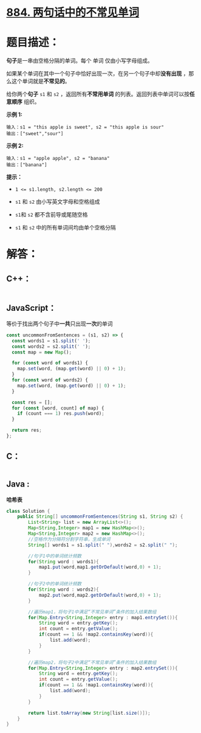 # [884. 两句话中的不常见单词](https://leetcode-cn.com/problems/uncommon-words-from-two-sentences/)

# 题目描述：

**句子**是一串由空格分隔的单词。每个 单词 仅由小写字母组成。

如果某个单词在其中一个句子中恰好出现一次，在另一个句子中却**没有出现** ，那么这个单词就是**不常见的**。

给你两个**句子** `s1` 和 `s2` ，返回所有**不常用单词** 的列表。返回列表中单词可以按**任意顺序** 组织。



**示例 1:**

```
输入：s1 = "this apple is sweet", s2 = "this apple is sour"
输出：["sweet","sour"]
```

**示例 2:**

```
输入：s1 = "apple apple", s2 = "banana"
输出：["banana"]
```


**提示：**

- `1 <= s1.length, s2.length <= 200`

- `s1` 和 `s2` 由小写英文字母和空格组成

- `s1`和 `s2` 都不含前导或尾随空格

- `s1` 和 `s2` 中的所有单词间均由单个空格分隔

  

# 解答：

## C++：

```cpp

```

## JavaScript：

等价于找出两个句子中**一共**只出现**一次**的单词

```javascript
const uncommonFromSentences = (s1, s2) => {
  const words1 = s1.split(' ');
  const words2 = s2.split(' ');
  const map = new Map();

  for (const word of words1) {
    map.set(word, (map.get(word) || 0) + 1);
  }
  for (const word of words2) {
    map.set(word, (map.get(word) || 0) + 1);
  }

  const res = [];
  for (const [word, count] of map) {
    if (count === 1) res.push(word);
  }

  return res;
};
```

## C：

```c

```

## Java :

**哈希表**

```java
class Solution {
    public String[] uncommonFromSentences(String s1, String s2) {
        List<String> list = new ArrayList<>();
        Map<String,Integer> map1 = new HashMap<>();
        Map<String,Integer> map2 = new HashMap<>();
        //空格作为分隔符分割字符串，生成单词
        String[] words1 = s1.split(" "),words2 = s2.split(" ");

        //句子1中的单词统计频数
        for(String word : words1){
            map1.put(word,map1.getOrDefault(word,0) + 1);
        }

        //句子2中的单词统计频数
        for(String word : words2){
            map2.put(word,map2.getOrDefault(word,0) + 1);
        }

        //遍历map1，将句子1中满足“不常见单词”条件的加入结果数组
        for(Map.Entry<String,Integer> entry : map1.entrySet()){
            String word = entry.getKey();
            int count = entry.getValue();
            if(count == 1 && !map2.containsKey(word)){
                list.add(word);
            }
        }

        //遍历map2，将句子2中满足“不常见单词”条件的加入结果数组
        for(Map.Entry<String,Integer> entry : map2.entrySet()){
            String word = entry.getKey();
            int count = entry.getValue();
            if(count == 1 && !map1.containsKey(word)){
                list.add(word);
            }
        }

        return list.toArray(new String[list.size()]);
    }
}
```

